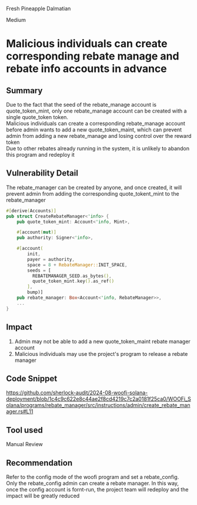 Fresh Pineapple Dalmatian

Medium

# Malicious individuals can create corresponding rebate manage and rebate info accounts in advance

## Summary
Due to the fact that the seed of the rebate_manage account is quote_token_mint, only one rebate_manage account can be created with a single quote_token token.     
Malicious individuals can create a corresponding rebate_manage account before admin wants to add a new quote_token_maint, which can prevent admin from adding a new rebate_manage and losing control over the reward token   
Due to other rebates already running in the system, it is unlikely to abandon this program and redeploy it  

## Vulnerability Detail
The rebate_manager can be created by anyone, and once created, it will prevent admin from adding the corresponding quote_tokent_mint to the rebate_manager
```rust
#[derive(Accounts)]
pub struct CreateRebateManager<'info> {
    pub quote_token_mint: Account<'info, Mint>,

    #[account(mut)]
    pub authority: Signer<'info>,

    #[account(
        init,
        payer = authority,
        space = 8 + RebateManager::INIT_SPACE,
        seeds = [
          REBATEMANAGER_SEED.as_bytes(),
          quote_token_mint.key().as_ref()
        ],
        bump)]
    pub rebate_manager: Box<Account<'info, RebateManager>>,
    ...
}
```
## Impact
1. Admin may not be able to add a new quote_token_maint rebate manager account
2. Malicious individuals may use the project's program to release a rebate manager 
## Code Snippet
https://github.com/sherlock-audit/2024-08-woofi-solana-deployment/blob/1c4c9c622e8c44ae2f8cd4219c7c2a0181f25ca0/WOOFi_Solana/programs/rebate_manager/src/instructions/admin/create_rebate_manager.rs#L11
## Tool used

Manual Review

## Recommendation
Refer to the config mode of the woofi program and set a rebate_config. Only the rebate_config admin can create a rebate manager. In this way, once the config account is fornt-run, the project team will redeploy and the impact will be greatly reduced